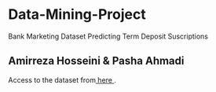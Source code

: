 # Data-Mining-Project
Bank Marketing Dataset Predicting Term Deposit Suscriptions </br>
## Amirreza Hosseini & Pasha Ahmadi ##  

Access to the dataset from<a href="https://www.kaggle.com/datasets/janiobachmann/bank-marketing-dataset"> here <a/>.
